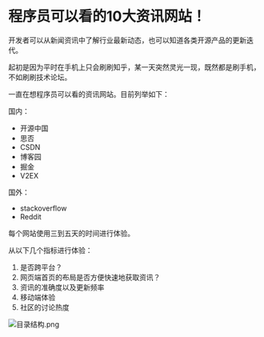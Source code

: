 # 程序员可以看的10大资讯网站！

开发者可以从新闻资讯中了解行业最新动态，也可以知道各类开源产品的更新迭代。

起初是因为平时在手机上只会刷刷知乎，某一天突然灵光一现，既然都是刷手机，不如刷刷技术论坛。

一直在想程序员可以看的资讯网站。目前列举如下：

国内：

- 开源中国
- 思否
- CSDN
- 博客园
- 掘金
- V2EX

国外：

- stackoverflow
- Reddit

每个网站使用三到五天的时间进行体验。

从以下几个指标进行体验：

1. 是否跨平台？
2. 网页端首页的布局是否方便快速地获取资讯？
3. 资讯的准确度以及更新频率 
4. 移动端体验
5. 社区的讨论热度

![目录结构.png](目录结构.png)